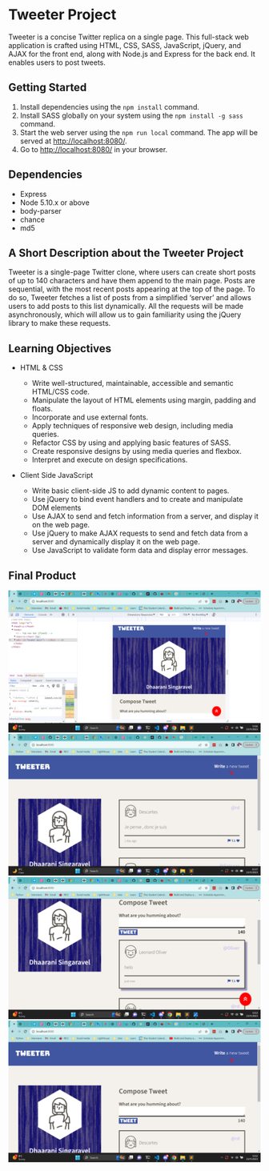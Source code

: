 # Tweeter Project

Tweeter is a concise Twitter replica on a single page. This full-stack web application is crafted using HTML, CSS, SASS, JavaScript, jQuery, and AJAX for the front end, along with Node.js and Express for the back end. It enables users to post tweets.

## Getting Started

1. Install dependencies using the `npm install` command.
2. Install SASS globally on your system using the `npm install -g sass` command.
3. Start the web server using the `npm run local` command. The app will be served at <http://localhost:8080/>.
4. Go to <http://localhost:8080/> in your browser.

## Dependencies

- Express
- Node 5.10.x or above
- body-parser
- chance
- md5

## A Short Description about the Tweeter Project

Tweeter is a single-page Twitter clone, where users can create short posts of up to 140 characters and have them append to the main page. Posts are sequential, with the most recent posts appearing at the top of the page. To do so, Tweeter fetches a list of posts from a simplified ‘server’ and allows users to add posts to this list dynamically. All the requests will be made asynchronously, which will allow us to gain familiarity using the jQuery library to make these requests.

## Learning Objectives

* HTML & CSS

  - Write well-structured, maintainable, accessible and semantic HTML/CSS code.
  - Manipulate the layout of HTML elements using margin, padding and floats.
  - Incorporate and use external fonts.
  - Apply techniques of responsive web design, including media queries.
  - Refactor CSS by using and applying basic features of SASS.
  - Create responsive designs by using media queries and flexbox.
  - Interpret and execute on design specifications.

* Client Side JavaScript

  - Write basic client-side JS to add dynamic content to pages.
  - Use jQuery to bind event handlers and to create and manipulate DOM elements
  - Use AJAX to send and fetch information from a server, and display it on the web page.
  - Use jQuery to make AJAX requests to send and fetch data from a server and dynamically display it on the web page.
  - Use JavaScript to validate form data and display error messages.

## Final Product
![ScreenSize_max_767.png](https://github.com/sudhaarani/tweeter/blob/master/public/images/ScreenSize_max_767.png)
![Tweeter_webpage.png](https://github.com/sudhaarani/tweeter/blob/master/public/images/Tweeter_webpage.png)
![new_tweet_entered.png](https://github.com/sudhaarani/tweeter/blob/master/public/images/new_tweet_entered.png)
![new_tweet_section.png](https://github.com/sudhaarani/tweeter/blob/master/public/images/new_tweet_section.png)




